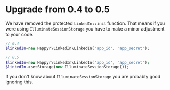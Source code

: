 # Upgrade from 0.4 to 0.5

We have removed the protected `LinkedIn::init` function. That means if you were using `IlluminateSessionStorage` you have
to make a minor adjustment to your code. 

```php
// 0.4
$linkedIn=new Happyr\LinkedIn\LinkedIn('app_id', 'app_secret');

// 0.5
$linkedIn=new Happyr\LinkedIn\LinkedIn('app_id', 'app_secret');
$linkedIn->setStorage(new IlluminateSessionStorage());
```

If you don't know about `IlluminateSessionStorage` you are probably good ignoring this. 